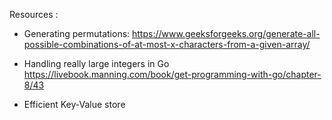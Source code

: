 Resources :

- Generating permutations:
https://www.geeksforgeeks.org/generate-all-possible-combinations-of-at-most-x-characters-from-a-given-array/


- Handling really large integers in Go
https://livebook.manning.com/book/get-programming-with-go/chapter-8/43

- Efficient Key-Value store
